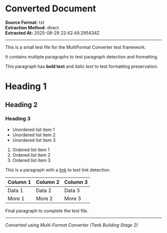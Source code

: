 # Converted Document

**Source Format:** txt  
**Extraction Method:** direct  
**Extracted At:** 2025-08-29 22:42:49.295434Z

---

This is a small test file for the MultiFormat Converter test framework.

It contains multiple paragraphs to test paragraph detection and formatting.

This paragraph has **bold text** and *italic text* to test formatting preservation.

# Heading 1
## Heading 2  
### Heading 3

- Unordered list item 1
- Unordered list item 2
- Unordered list item 3

1. Ordered list item 1
2. Ordered list item 2  
3. Ordered list item 3

This is a paragraph with a [link](http://example.com) to test link detection.

| Column 1 | Column 2 | Column 3 |
|----------|----------|----------|
| Data 1   | Data 2   | Data 3   |
| More 1   | More 2   | More 3   |

Final paragraph to complete the test file.

---

*Converted using Multi-Format Converter (Tank Building Stage 2)*
